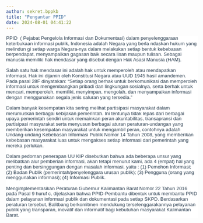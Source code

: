 ```yaml
---
author: sekret.bppkb
title: "Pengantar PPID"
date: 2024-08-01 04:41:22
---
```

<p class="MsoNormal" style="box-sizing: border-box; margin-block: 0.1em; margin: 0cm -16.5pt 0.0001pt 0cm; color: #666666; font-family: 'Open Sans', Arial, Helvetica, sans-serif; font-size: 16px; background-color: #ffffff; line-height: 1.1; text-align: left;"><span style="box-sizing: border-box; color: #2b3e50; font-size: 10pt; font-family: arial, helvetica, sans-serif;"><span style="vertical-align: inherit;"><span style="vertical-align: inherit;">PPID&nbsp; </span></span><span style="box-sizing: border-box;"><span style="vertical-align: inherit;"><span style="vertical-align: inherit;">( </span></span></span><span style="box-sizing: border-box;"><span style="vertical-align: inherit;"><span style="vertical-align: inherit;">Pejabat Pengelola Informasi dan Dokumentasi) dalam penyelenggaraan keterbukaan informasi publik, Indonesia adalah Negara yang berla ndaskan </span></span></span><span style="box-sizing: border-box;"><span style="vertical-align: inherit;"><span style="vertical-align: inherit;">hukum yang melindun</span></span></span><span style="vertical-align: inherit;"><span style="vertical-align: inherit;"> gi setiap warga Negara-nya dalam melakukan setiap bentuk kebebasan berpendapat, menyampaikan gagasan baik secara lisan maupun tulisan. Sebagai manusia memiliki hak mendasar yang disebut dengan Hak Asasi Manusia (HAM).</span></span></span></p>

<p class="MsoNormal" style="box-sizing: border-box; margin-block: 0.1em; margin: 0cm -16.5pt 0.0001pt 0cm; color: #666666; font-family: 'Open Sans', Arial, Helvetica, sans-serif; font-size: 16px; background-color: #ffffff; line-height: 1.1; text-align: left;"><span style="font-size: 10pt; font-family: arial, helvetica, sans-serif;">&nbsp;</span></p>

<p class="MsoNormal" style="box-sizing: border-box; margin-block: 0.1em; margin: 0cm -16.5pt 0.0001pt 0cm; color: #666666; font-family: 'Open Sans', Arial, Helvetica, sans-serif; font-size: 16px; background-color: #ffffff; line-height: 1.1; text-align: left;"><span style="box-sizing: border-box; color: #2b3e50; font-size: 10pt; font-family: arial, helvetica, sans-serif;"><span style="vertical-align: inherit;"><span style="vertical-align: inherit;">Salah satu hak mendasar ini adalah hak untuk memperoleh atau mendapatkan informasi. Hak ini dijamin oleh Konstitusi Negara atau UUD 1945 hasil amandemen. Pada pasal 28F dinyatakan: &ldquo;Setiap orang berhak untuk berkomunikasi dan memperoleh informasi untuk mengembangkan pribadi dan lingkungan sosialnya, serta berhak untuk mencari, memperoleh, memiliki, menyimpan, mengolah, dan menyampaikan informasi dengan menggunakan segala jenis saluran yang tersedia.&rdquo;</span></span></span></p>

<p class="MsoNormal" style="box-sizing: border-box; margin-block: 0.1em; margin: 0cm -16.5pt 0.0001pt 0cm; color: #666666; font-family: 'Open Sans', Arial, Helvetica, sans-serif; font-size: 16px; background-color: #ffffff; line-height: 1.1; text-align: left;"><span style="font-size: 10pt; font-family: arial, helvetica, sans-serif;">&nbsp;</span></p>

<p class="MsoNormal" style="box-sizing: border-box; margin-block: 0.1em; margin: 0cm -16.5pt 0.0001pt 0cm; color: #666666; font-family: 'Open Sans', Arial, Helvetica, sans-serif; font-size: 16px; background-color: #ffffff; line-height: 1.1; text-align: left;"><span style="box-sizing: border-box; font-size: 10pt; color: #2b3e50; font-family: arial, helvetica, sans-serif;"><span style="vertical-align: inherit;"><span style="vertical-align: inherit;">Dalam banyak kesempatan kita sering melihat partisipasi masyarakat dalam merumuskan berbagai kebijakan pemerintah. Ini tentunya tidak lepas dari berbagai upaya pemerintah sendiri untuk memainkan peran akuntabilitas, transapransi dan partisipasi masyarakat serta menyusun berbagai aturan peraturan-undangan yang memberikan kesempatan masyarakat untuk mengambil peran, contohnya adalah Undang-undang Kebebasan Informasi Publik Nomor 14 Tahun 2008, yang memberikan kebebasan masyarakat luas untuk mengakses setiap informasi dari pemerintah yang mereka perlukan.</span></span></span></p>

<p class="MsoNormal" style="box-sizing: border-box; margin-block: 0.1em; margin: 0cm -16.5pt 0.0001pt 0cm; color: #666666; font-family: 'Open Sans', Arial, Helvetica, sans-serif; font-size: 16px; background-color: #ffffff; line-height: 1.1; text-align: left;"><span style="font-size: 10pt; font-family: arial, helvetica, sans-serif;">&nbsp;</span></p>

<p class="MsoNormal" style="box-sizing: border-box; margin-block: 0.1em; margin: 0cm -16.5pt 0.0001pt 0cm; color: #666666; font-family: 'Open Sans', Arial, Helvetica, sans-serif; font-size: 16px; background-color: #ffffff; line-height: 1.1; text-align: left;"><span style="box-sizing: border-box; color: #2b3e50; font-size: 10pt; font-family: arial, helvetica, sans-serif;"><span style="vertical-align: inherit;"><span style="vertical-align: inherit;">Dalam pedoman penerapan UU KIP disebutkan bahwa ada beberapa unsur yang melibatkan alur pemberian informasi, akan tetapi menurut kami, ada 4 (empat) hal yang penting dan bersinggungan dengan masalah informasi, yaitu : (1) Pemohon Informasi; (2) Badan Publik (pemerintah/penyelenggara urusan publik); (3) Pengguna (orang yang menggunakan informasi); (4) Informasi Publik.</span></span></span></p>

<p class="MsoNormal" style="box-sizing: border-box; margin-block: 0.1em; margin: 0cm -16.5pt 0.0001pt 0cm; color: #666666; font-family: 'Open Sans', Arial, Helvetica, sans-serif; font-size: 16px; background-color: #ffffff; line-height: 1.1; text-align: left;"><span style="font-size: 10pt; font-family: arial, helvetica, sans-serif;">&nbsp;</span></p>

<p class="MsoNormal" style="box-sizing: border-box; margin-block: 0.1em; margin: 0cm -16.5pt 0.0001pt 0cm; color: #666666; font-family: 'Open Sans', Arial, Helvetica, sans-serif; font-size: 16px; background-color: #ffffff; line-height: 1.1; text-align: left;"><span style="box-sizing: border-box; color: #2b3e50; font-size: 10pt; font-family: arial, helvetica, sans-serif;"><span style="vertical-align: inherit;"><span style="vertical-align: inherit;">Mengimplementasikan Peraturan Gubernur Kalimantan Barat Nomor 22 Tahun 2016 pada Pasal 9 huruf c, dijelaskan bahwa PPID-Pembantu dibentuk untuk membantu PPID dalam pelayanan informasi publik dan dokumentasi pada setiap SKPD. Berdasarkan peraturan tersebut, Balitbang berkomitmen mendukung terselenggarakannya pelayanan publik yang transparan, inovatif dan informatif bagi kebutuhan masyarakat Kalimantan Barat.</span></span></span></p>
